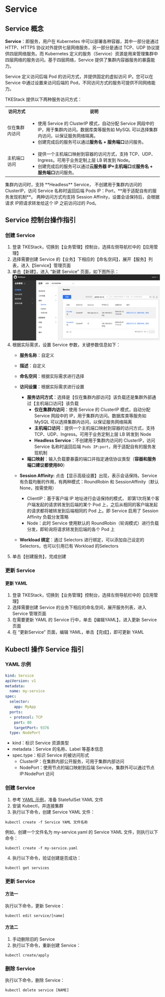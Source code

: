 # Service

## Service 概念

**Service**：即服务，用户在 Kubernetes 中可以部署各种容器，其中一部分是通过 HTTP、HTTPS 协议对外提供七层网络服务，另一部分是通过 TCP、UDP 协议提供四层网络服务。而 Kubernetes 定义的服务（Service）资源是用来管理集群中四层网络的服务访问。基于四层网络，Service 提供了集群内容器服务的暴露能力。

Service 定义访问后端 Pod 的访问方式，并提供固定的虚拟访问 IP。您可以在 Service 中通过设置来访问后端的 Pod，不同访问方式的服务可提供不同网络能力。

TKEStack 提供以下两种服务访问方式：

<table>
<tr>
<th width="15%">访问方式</th>
<th>说明</th>
</tr>
<tr>
<td>仅在集群内访问</td>
<td>
<ul class="params">
<li>使用 Service 的 ClusterIP 模式，自动分配 Service 网段中的 IP，用于集群内访问。数据库类等服务如 MySQL 可以选择集群内访问，以保证服务网络隔离。</li>
<li>创建完成后的服务可以通过<b>服务名 + 服务端口</b>访问服务。</li>
</ul>
</td>
</tr>
<tr>
<td>主机端口访问</td>
<td>
<ul class="params">
<li>提供一个主机端口映射到容器的访问方式，支持 TCP、UDP、Ingress。可用于业务定制上层 LB 转发到 Node。</li>
<li>创建完成后的服务可以通过<b>云服务器 IP+主机端口</b>或<b>服务名 + 服务端口</b>访问服务。</li>
</ul>
</td>
</tr>
</table>
集群内访问时，支持 **Headless** Service， 不创建用于集群内访问的 ClusterIP，访问 Service 名称时返回后端 Pods IP：Port，**用于适配自有的服务发现机制**。
两种访问方式均支持 Session Affinity，设置会话保持后，会根据请求 IP把请求转发给这个 IP 之前访问过的 Pod。


## Service 控制台操作指引

### 创建 Service

1. 登录 TKEStack，切换到【业务管理】控制台，选择左侧导航栏中的【应用管理】
2. 选择需要创建 Service 的【业务】下相应的【命名空间】，展开【服务】列表，进入【Service】管理页面
3. 单击【新建】，进入 “新建 Service” 页面，如下图所示：
![](../../../../../../images/new-service.png)
4. 根据实际需求，设置 Service 参数，关键参数信息如下：
   - **服务名称**：自定义
   - **描述**：自定义
   - **命名空间**：根据实际需求进行选择
   - **访问设置**：根据实际需求进行设置
     - **服务访问方式**：选择是【仅在集群内部访问】该负载还是集群外部通过【主机端口访问】该负载
       - **仅在集群内访问**：使用 Service 的 ClusterIP 模式，自动分配 Service 网段中的 IP，用于集群内访问。数据库类等服务如 MySQL 可以选择集群内访问，以保证服务网络隔离
       - **主机端口访问**：提供一个主机端口映射到容器的访问方式，支持 TCP、UDP、Ingress。可用于业务定制上层 LB 转发到 Node
       - **Headless Service**：不创建用于集群内访问的 ClusterIP，访问 Service 名称时返回后端 `Pods IP:port`，用于适配自有的服务发现机制
      - **端口映射**：输入负载要暴露的端口并指定通信协议类型（**容器和服务端口建议都使用80**）
   
    - **Session Affinity:** 点击【显示高级设置】出现，表示会话保持。Service 有负载均衡的作用，有两种模式：RoundRobin 和 SessionAffinity（默认 None，按需使用）
      - ClientIP：基于客户端 IP 地址进行会话保持的模式， 即第1次将某个客户端发起的请求转发到后端的某个 Pod 上，之后从相同的客户端发起的请求都将被转发到后端相同的 Pod 上。即 Service 启用了 Session Affinity 负载分发策略
      - Node：此时 Service 使用默认的 RoundRobin（轮询模式）进行负载分发，即轮询将请求转发到后端的各个 Pod 上
   - **Workload 绑定**：通过 Selectors 进行绑定，可以添加自己设定的 Selectors，也可以引用已有 Workload 的Selectors
5. 单击【创建服务】，完成创建

### 更新 Service

#### 更新 YAML

1. 登录 TKEStack，切换到【业务管理】控制台，选择左侧导航栏中的【应用管理】
2. 选择需要创建 Service 的业务下相应的命名空间，展开服务列表，进入 Service 管理页面
3. 在需要更新 YAML 的 Service 行中，单击【编辑YAML】，进入更新 Service 页面
4. 在 “更新Service” 页面，编辑 YAML，单击【完成】，即可更新 YAML

## Kubectl 操作 Service 指引

### YAML 示例
```Yaml
kind: Service
apiVersion: v1
metadata:
  name: my-service
spec:
  selector:
    app: MyApp
  ports:
  - protocol: TCP
    port: 80
    targetPort: 9376
  type: NodePort
```

- kind：标识 Service 资源类型
- metadata：Service 的名称、Label 等基本信息
- spec.type：标识 Service 的被访问形式
  - ClusterIP：在集群内部公开服务，可用于集群内部访问
  - NodePort：使用节点的端口映射到后端 Service，集群外可以通过节点 IP:NodePort 访问

### 创建 Service

1. 参考 [YAML 示例](#YAMLSample)，准备 StatefulSet YAML 文件
2. 安装 Kubectl，并连接集群
3. 执行以下命令，创建 Service YAML 文件：
```shell
kubectl create -f Service YAML 文件名称
```
例如，创建一个文件名为 my-service.yaml 的 Service YAML 文件，则执行以下命令：
 ```shell
kubectl create -f my-service.yaml
 ```
4. 执行以下命令，验证创建是否成功：
```shell
kubectl get services
```
### 更新 Service

#### 方法一
执行以下命令，更新 Service：
```
kubectl edit service/[name]
```

#### 方法二
1. 手动删除旧的 Service
2. 执行以下命令，重新创建 Service：
```
kubectl create/apply
```

### 删除 Service
执行以下命令，删除 Service：
```
kubectl delete service [NAME]
```

<style>
	.params{margin-bottom:0px !important;}
</style>